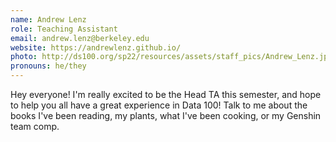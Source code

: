 ```yaml
---
name: Andrew Lenz
role: Teaching Assistant
email: andrew.lenz@berkeley.edu
website: https://andrewlenz.github.io/
photo: http://ds100.org/sp22/resources/assets/staff_pics/Andrew_Lenz.jpg
pronouns: he/they
---
```

Hey everyone! I'm really excited to be the Head TA this semester, and hope to help you all have a great experience in Data 100! Talk to me about the books I've been reading, my plants, what I've been cooking, or my Genshin team comp. 
